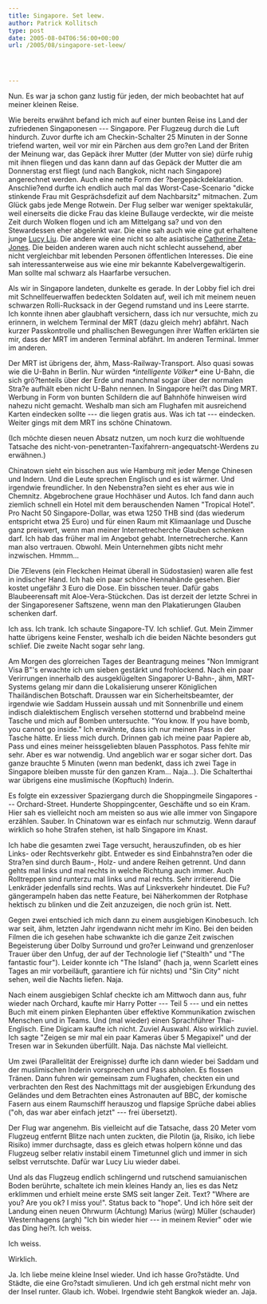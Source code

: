 ```yaml
---
title: Singapore. Set leew.
author: Patrick Kollitsch
type: post
date: 2005-08-04T06:56:00+00:00
url: /2005/08/singapore-set-leew/




---
```

Nun. Es war ja schon ganz lustig für jeden, der mich beobachtet hat auf meiner kleinen Reise. 

Wie bereits erwähnt befand ich mich auf einer bunten Reise ins Land der zufriedenen Singaponesen --- Singapore. Per Flugzeug durch die Luft hindurch. Zuvor durfte ich am Checkin-Schalter 25 Minuten in der Sonne triefend warten, weil vor mir ein Pärchen aus dem gro?en Land der Briten der Meinung war, das Gepäck ihrer Mutter (der Mutter von sie) dürfe ruhig mit ihnen fliegen und das kann dann auf das Gepäck der Mutter die am Donnerstag erst fliegt (und nach Bangkok, nicht nach Singapore) angerechnet werden. Auch eine nette Form der ?bergepäckdeklaration. Anschlie?end durfte ich endlich auch mal das Worst-Case-Scenario "dicke stinkende Frau mit Gesprächsdefizit auf dem Nachbarsitz" mitmachen. Zum Glück gabs jede Menge Rotwein. Der Flug selber war weniger spektakulär, weil einerseits die dicke Frau das kleine Bullauge verdeckte, wir die meiste Zeit durch Wolken flogen und ich am Mittelgang sa? und von den Stewardessen eher abgelenkt war. Die eine sah auch wie eine gut erhaltene junge [Lucy Liu][1]. Die andere wie eine nicht so alte asiatische [Catherine Zeta-Jones][2]. Die beiden anderen waren auch nicht schlecht aussehend, aber nicht vergleichbar mit lebenden Personen öffentlichen Interesses. Die eine sah interessanterweise aus wie eine mir bekannte Kabelvergewaltigerin. Man sollte mal schwarz als Haarfarbe versuchen.

Als wir in Singapore landeten, dunkelte es gerade. In der Lobby fiel ich drei mit Schnellfeuerwaffen bedeckten Soldaten auf, weil ich mit meinem neuen schwarzen Rolli-Rucksack in der Gegend rumstand und ins Leere starrte. Ich konnte ihnen aber glaubhaft versichern, dass ich nur versuchte, mich zu erinnern, in welchem Terminal der MRT (dazu gleich mehr) abfährt. Nach kurzer Passkontrolle und phallischen Bewegungen ihrer Waffen erklärten sie mir, dass der MRT im anderen Terminal abfährt. Im anderen Terminal. Immer im anderen.

Der MRT ist übrigens der, ähm, Mass-Railway-Transport. Also quasi sowas wie die U-Bahn in Berlin. Nur würden _\*intelligente Völker\*_ eine U-Bahn, die sich grö?tenteils über der Erde und manchmal sogar über der normalen Stra?e aufhält eben nicht U-Bahn nennen. In Singapore hei?t das Ding MRT. Werbung in Form von bunten Schildern die auf Bahnhöfe hinweisen wird nahezu nicht gemacht. Weshalb man sich am Flughafen mit ausreichend Karten eindecken sollte --- die liegen gratis aus. Was ich tat --- eindecken. Weiter gings mit dem MRT ins schöne Chinatown.

(Ich möchte diesen neuen Absatz nutzen, um noch kurz die wohltuende Tatsache des nicht-von-penetranten-Taxifahrern-angequatscht-Werdens zu erwähnen.)

Chinatown sieht ein bisschen aus wie Hamburg mit jeder Menge Chinesen und Indern. Und die Leute sprechen Englisch und es ist wärmer. Und irgendwie freundlicher. In den Nebenstra?en sieht es eher aus wie in Chemnitz. Abgebrochene graue Hochhäser und Autos. Ich fand dann auch ziemlich schnell ein Hotel mit dem berauschenden Namen "Tropical Hotel". Pro Nacht 50 Singapore-Dollar, was etwa 1250 THB sind (das wiederum entspricht etwa 25 Euro) und für einen Raum mit Klimaanlage und Dusche ganz preiswert, wenn man meiner Internetrecherche Glauben schenken darf. Ich hab das früher mal im Angebot gehabt. Internetrecherche. Kann man also vertrauen. Obwohl. Mein Unternehmen gibts nicht mehr inzwischen. Hmmm...

Die 7Elevens (ein Fleckchen Heimat überall in Südostasien) waren alle fest in indischer Hand. Ich hab ein paar schöne Hennahände gesehen. Bier kostet ungefähr 3 Euro die Dose. Ein bisschen teuer. Dafür gabs Blaubeerensaft mit Aloe-Vera-Stückchen. Das ist derzeit der letzte Schrei in der Singaporesener Saftszene, wenn man den Plakatierungen Glauben schenken darf.

Ich ass. Ich trank. Ich schaute Singapore-TV. Ich schlief. Gut. Mein Zimmer hatte übrigens keine Fenster, weshalb ich die beiden Nächte besonders gut schlief. Die zweite Nacht sogar sehr lang.

Am Morgen des glorreichen Tages der Beantragung meines "Non Immigrant Visa B"'s erwachte ich um sieben gestärkt und frohlockend. Nach ein paar Verirrungen innerhalb des ausgeklügelten Singaporer U-Bahn-, ähm, MRT-Systems gelang mir dann die Lokalisierung unserer Königlichen Thailändischen Botschaft. Draussen war ein Sicherheitsbeamter, der irgendwie wie Saddam Hussein aussah und mit Sonnenbrille und einem indisch dialektischem Englisch versehen stotternd und brabbelnd meine Tasche und mich auf Bomben untersuchte. "You know. If you have bomb, you cannot go inside." Ich erwähnte, dass ich nur meinen Pass in der Tasche hätte. Er liess mich durch. Drinnen gab ich meine paar Papiere ab, Pass und eines meiner heissgeliebten blauen Passphotos. Pass fehlte mir sehr. Aber es war notwendig. Und angeblich war er sogar sicher dort. Das ganze brauchte 5 Minuten (wenn man bedenkt, dass ich zwei Tage in Singapore bleiben musste für den ganzen Kram... Naja...). Die Schalterthai war übrigens eine muslimische (Kopftuch) Inderin. 

Es folgte ein exzessiver Spaziergang durch die Shoppingmeile Singapores --- Orchard-Street. Hunderte Shoppingcenter, Geschäfte und so ein Kram. Hier sah es vielleicht noch am meisten so aus wie alle immer von Singapore erzählen. Sauber. In Chinatown war es einfach nur schmutzig. Wenn darauf wirklich so hohe Strafen stehen, ist halb Singapore im Knast.

Ich habe die gesamten zwei Tage versucht, herauszufinden, ob es hier Links- oder Rechtsverkehr gibt. Entweder es sind Einbahnstra?en oder die Stra?en sind durch Baum-, Holz- und andere Reihen getrennt. Und dann gehts mal links und mal rechts in welche Richtung auch immer. Auch Rolltreppen sind runterzu mal links und mal rechts. Sehr irritierend. Die Lenkräder jedenfalls sind rechts. Was auf Linksverkehr hindeutet. Die Fu?gängerampeln haben das nette Feature, bei Näherkommen der Rotphase hektisch zu blinken und die Zeit anzuzeigen, die noch grün ist. Nett.

Gegen zwei entschied ich mich dann zu einem ausgiebigen Kinobesuch. Ich war seit, ähm, letzten Jahr irgendwann nicht mehr im Kino. Bei den beiden Filmen die ich gesehen habe schwankte ich die ganze Zeit zwischen Begeisterung über Dolby Surround und gro?er Leinwand und grenzenloser Trauer über den Unfug, der auf der Technologie lief ("Stealth" und "The fantastic four"). Leider konnte ich "The Island" (hach ja, wenn Scarlett eines Tages an mir vorbeiläuft, garantiere ich für nichts) und "Sin City" nicht sehen, weil die Nachts liefen. Naja.

Nach einem ausgiebigen Schlaf checkte ich am Mittwoch dann aus, fuhr wieder nach Orchard, kaufte mir Harry Potter --- Teil 5 --- und ein nettes Buch mit einem pinken Elephanten über effektive Kommunikation zwischen Menschen und in Teams. Und (mal wieder) einen Sprachführer Thai-Englisch. Eine Digicam kaufte ich nicht. Zuviel Auswahl. Also wirklich zuviel. Ich sagte "Zeigen se mir mal ein paar Kameras über 5 Megapixel" und der Tresen war in Sekunden überfüllt. Naja. Das nächste Mal vielleicht. 

Um zwei (Parallelität der Ereignisse) durfte ich dann wieder bei Saddam und der muslimischen Inderin vorsprechen und Pass abholen. Es flossen Tränen. Dann fuhren wir gemeinsam zum Flughafen, checkten ein und verbrachten den Rest des Nachmittags mit der ausgiebigen Erkundung des Geländes und dem Betrachten eines Astronauten auf BBC, der komische Fasern aus einem Raumschiff herauszog und flapsige Sprüche dabei ablies ("oh, das war aber einfach jetzt" --- frei übersetzt).

Der Flug war angenehm. Bis vielleicht auf die Tatsache, dass 20 Meter vom Flugzeug entfernt Blitze nach unten zuckten, die Pilotin (ja, Risiko, ich liebe Risiko) immer durchsagte, dass es gleich etwas holpern könne und das Flugzeug selber relativ instabil einem Timetunnel glich und immer in sich selbst verrutschte. Dafür war Lucy Liu wieder dabei. 

Und als das Flugzeug endlich schlingernd und rutschend samuianischen Boden berührte, schaltete ich mein kleines Handy an, lies es das Netz erklimmen und erhielt meine erste SMS seit langer Zeit. Text? "Where are you? Are you ok? I miss you!". Status back to "hope". Und ich höre seit der Landung einen neuen Ohrwurm (Achtung) Marius (würg) Müller (schauder) Westernhagens (argh) "Ich bin wieder hier --- in meinem Revier" oder wie das Ding hei?t. Ich weiss. 

Ich weiss.

Wirklich.

Ja. Ich liebe meine kleine Insel wieder. Und ich hasse Gro?städte. Und Städte, die eine Gro?stadt simulieren. Und ich geh erstmal nicht mehr von der Insel runter. Glaub ich. Wobei. Irgendwie steht Bangkok wieder an. Jaja.

 [1]: http://www.imdb.com/name/nm0005154/
 [2]: http://www.imdb.com/name/nm0001876/
